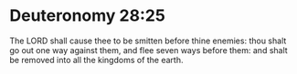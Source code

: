 # Deuteronomy 28:25

The LORD shall cause thee to be smitten before thine enemies: thou shalt go out one way against them, and flee seven ways before them: and shalt be removed into all the kingdoms of the earth.